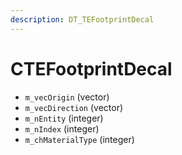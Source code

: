 ```yaml
---
description: DT_TEFootprintDecal
---
```


# CTEFootprintDecal


* `m_vecOrigin` (vector)
* `m_vecDirection` (vector)
* `m_nEntity` (integer)
* `m_nIndex` (integer)
* `m_chMaterialType` (integer)